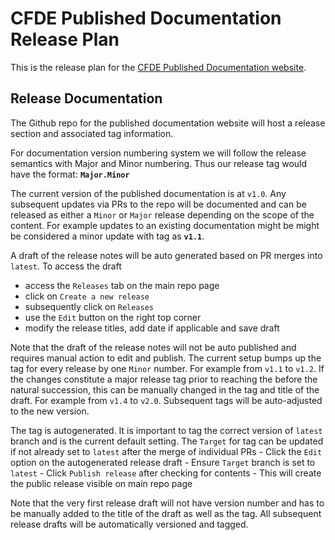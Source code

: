 # CFDE Published Documentation Release Plan

This is the release plan for the [CFDE Published Documentation website](https://cfde-published-documentation.readthedocs-hosted.com/en/latest/).

## Release Documentation

The Github repo for the published documentation website will host a release section and associated tag information.

For documentation version numbering system we will follow the release semantics with Major and Minor numbering. Thus our release tag would have the format: **`Major.Minor`**

The current version of the published documentation is at `v1.0`. Any subsequent updates via PRs to the repo will be documented and can be released as either a `Minor` or `Major` release depending on the scope of the content. For example updates to an existing documentation might be might be considered a minor update with tag as **`v1.1`**.

A draft of the release notes will be auto generated based on PR merges into `latest`.
To access the draft
- access the `Releases` tab on the main repo page
- click on `Create a new release`
- subsequently click on `Releases`
- use the `Edit` button on the right top corner
- modify the release titles, add date if applicable and save draft

Note that the draft of the release notes will not be auto published and requires manual action to edit and publish. The current setup bumps up the tag for every release by one `Minor` number. For example from `v1.1` to `v1.2`. If the changes constitute a major release tag prior to reaching the before the natural succession, this can be manually changed in the tag and title of the draft. For example from `v1.4` to `v2.0`. Subsequent tags will be auto-adjusted to the new version.

The tag is autogenerated. It is important to tag the correct version of `latest` branch and is the current default setting. The
`Target` for tag can be updated if not already set to `latest` after the merge of individual PRs
    - Click the `Edit` option on the autogenerated release draft
    - Ensure `Target` branch is set to `latest`
    - Click `Publish release` after checking for contents
    - This will create the public release visible on main repo page

Note that the very first release draft will not have version number and has to be manually added to the title of the draft as well as the tag. All subsequent release drafts will be automatically versioned and tagged.
